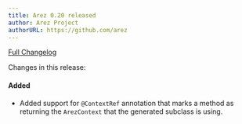 ```yaml
---
title: Arez 0.20 released
author: Arez Project
authorURL: https://github.com/arez
---
```


[Full Changelog](https://github.com/arez/arez/compare/v0.19...v0.20)

Changes in this release:

#### Added
* Added support for `@ContextRef` annotation that marks a method as returning the `ArezContext` that the
  generated subclass is using.
